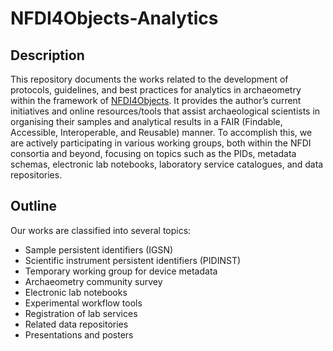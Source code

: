 # NFDI4Objects-Analytics
## Description
This repository documents the works related to the development of protocols, guidelines, and best practices for analytics in archaeometry within the framework of [NFDI4Objects](https://www.nfdi4objects.net/index.php/en/nfdi4objects-english). It provides the author’s current initiatives and online resources/tools that assist archaeological scientists in organising their samples and analytical results in a FAIR (Findable, Accessible, Interoperable, and Reusable) manner. To accomplish this, we are actively participating in various working groups, both within the NFDI consortia and beyond, focusing on topics such as the PIDs, metadata schemas, electronic lab notebooks, laboratory service catalogues, and data repositories.

## Outline
Our works are classified into several topics: 
- Sample persistent identifiers (IGSN)
- Scientific instrument persistent identifiers (PIDINST)
- Temporary working group for device metadata
- Archaeometry community survey
- Electronic lab notebooks
- Experimental workflow tools
- Registration of lab services
- Related data repositories
- Presentations and posters
